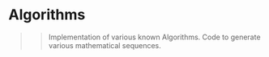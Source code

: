 # Algorithms

>> Implementation of various known Algorithms.
>> Code to generate various mathematical sequences.
